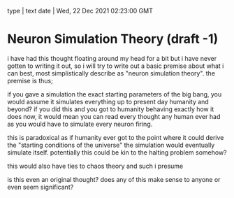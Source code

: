 type | text
date | Wed, 22 Dec 2021 02:23:00 GMT

# Neuron Simulation Theory (draft -1)

i have had this thought floating around my head for a bit but i have never gotten to writing it out, so i will try to write out a basic premise about what i can best, most simplistically describe as "neuron simulation theory". the premise is thus;

if you gave a simulation the exact starting parameters of the big bang, you would assume it simulates everything up to present day humanity and beyond? if you did this and you got to humanity behaving exactly how it does now, it would mean you can read every thought any human ever had as you would have to simulate every neuron firing.

this is paradoxical as if humanity ever got to the point where it could derive the "starting conditions of the universe" the simulation would eventually simulate itself. potentially this could be kin to the halting problem somehow?

this would also have ties to chaos theory and such i presume

is this even an original thought? does any of this make sense to anyone or even seem significant?
